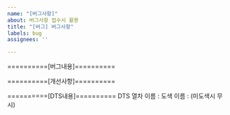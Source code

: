 ```yaml
---
name: "[버그사항]"
about: 버그사항 접수시 활용
title: "[버그] 버그사항"
labels: bug
assignees: ''

---
```

==========[버그내용]==========

==========[개선사항]==========

==========[DTS내용]==========
DTS 열차 이름 : 
도색 이름 : (미도색시 무시)